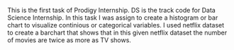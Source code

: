 This is the first task of Prodigy Internship. DS is the track code for Data Science Internship. 
In this task I was assign to create a histogram or bar chart to visualize  continious or categorical variables.
I used netflix dataset to create a barchart that shows that in this given netflix dataset the number of movies are twice as more as TV shows.
